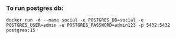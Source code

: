 ### To run postgres db:
```
docker run -d --name social -e POSTGRES_DB=social -e POSTGRES_USER=admin -e POSTGRES_PASSWORD=admin123 -p 5432:5432 postgres:15
```